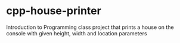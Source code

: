 # cpp-house-printer
 Introduction to Programming class project that prints a house on the console with given height, width and location parameters
